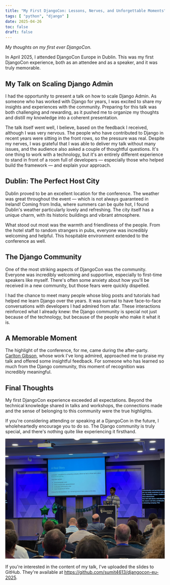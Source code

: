 ```yaml
---
title: "My First DjangoCon: Lessons, Nerves, and Unforgettable Moments"
tags: [ "python", "django" ]
date: 2025-04-26
toc: false
draft: false
---
```


_My thoughts on my first ever DjangoCon._

In April 2025, I attended DjangoCon Europe in Dublin. This was my first DjangoCon experience, both as an attendee and as
a speaker, and it was truly memorable.

## My Talk on Scaling Django Admin

I had the opportunity to present a talk on how to scale Django Admin. As someone who has worked with Django for years, I
was excited to share my insights and experiences with the community. Preparing for this talk was both challenging and
rewarding, as it pushed me to organize my thoughts and distill my knowledge into a coherent presentation.

The talk itself went well, I believe, based on the feedback I received, although I was very nervous. The people who have
contributed to Django in recent years were sitting in the front rows, so the pressure was real. Despite my nerves, I was
grateful that I was able to deliver my talk without many issues, and the audience also asked a couple of thoughtful
questions. It's one thing to work with a technology, but it's an entirely different experience to stand in front of a
room full of developers — especially those who helped build the framework — and explain your approach.

## Dublin: The Perfect Host City

Dublin proved to be an excellent location for the conference. The weather was great throughout the event — which is not
always guaranteed in Ireland! Coming from India, where summers can be quite hot, I found Dublin's weather particularly
lovely and refreshing. The city itself has a unique charm, with its historic buildings and vibrant atmosphere.

What stood out most was the warmth and friendliness of the people. From the hotel staff to random strangers in pubs,
everyone was incredibly welcoming and helpful. This hospitable environment extended to the conference as well.

## The Django Community

One of the most striking aspects of DjangoCon was the community. Everyone was incredibly welcoming and supportive,
especially to first-time speakers like myself. There's often some anxiety about how you'll be received in a new
community, but those fears were quickly dispelled.

I had the chance to meet many people whose blog posts and tutorials had helped me learn Django over the years. It was
surreal to have face-to-face conversations with developers I had admired from afar. These interactions reinforced what I
already knew: the Django community is special not just because of the technology, but because of the people who make it
what it is.

## A Memorable Moment

The highlight of the conference, for me, came during the after-party. <a href="https://noumenal.es/" target="_blank">
Carlton Gibson</a>, whose work I've long admired, approached me to praise my talk and offered some insightful feedback.
For someone who has learned so much from the Django community, this moment of recognition was incredibly meaningful.

## Final Thoughts

My first DjangoCon experience exceeded all expectations. Beyond the technical knowledge shared in talks and workshops,
the connections made and the sense of belonging to this community were the true highlights.

If you're considering attending or speaking at a DjangoCon in the future, I wholeheartedly encourage you to do so. The
Django community is truly special, and there's nothing quite like experiencing it firsthand.

![A photo of of me during the talk](first_djangocon-media/talk.jpeg)

If you're interested in the content of my talk, I've uploaded the slides to GitHub. They're available
at <a href="https://github.com/sumit4613/djangocon-eu-2025" target="_blank">https://github.com/sumit4613/djangocon-eu-2025</a>.